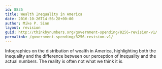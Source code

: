 ```yaml
---
id: 8835
title: Wealth Inequality in America
date: 2016-10-26T14:56:28+00:00
author: Mike P. Sinn
layout: revision
guid: http://thinkbynumbers.org/government-spending/8256-revision-v1/
permalink: /government-spending/8256-revision-v1/
---
```

Infographics on the distribution of wealth in America, highlighting both the inequality and the difference between our perception of inequality and the actual numbers. The reality is often not what we think it is.

<span class="embed-youtube" style="text-align:center; display: block;"></span>